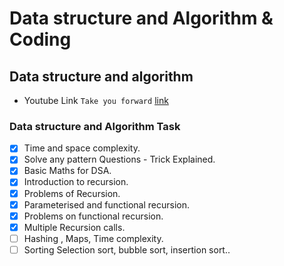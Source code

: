 # Data structure and Algorithm & Coding

## Data structure and algorithm

- Youtube Link `Take you forward` [link](https://www.youtube.com/playlist?list=PLgUwDviBIf0oF6QL8m22w1hIDC1vJ_BHz)

### Data structure and Algorithm Task

- [x] Time and space complexity.
- [x] Solve any pattern Questions - Trick Explained.
- [x] Basic Maths for DSA.
- [x] Introduction to recursion.
- [x] Problems of Recursion.
- [x] Parameterised and functional recursion.
- [x] Problems on functional recursion.
- [x] Multiple Recursion calls.
- [ ] Hashing , Maps, Time complexity.
- [ ] Sorting Selection sort, bubble sort, insertion sort..
